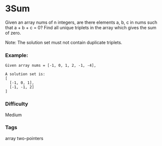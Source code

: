 # 3Sum

Given an array nums of n integers, are there elements a, b, c in nums such
that a + b + c = 0? Find all unique triplets in the array which gives the
sum of zero.

Note:
The solution set must not contain duplicate triplets.

### Example:

```
Given array nums = [-1, 0, 1, 2, -1, -4],

A solution set is:
[
  [-1, 0, 1],
  [-1, -1, 2]
]
```

### Difficulty

Medium

### Tags

array two-pointers